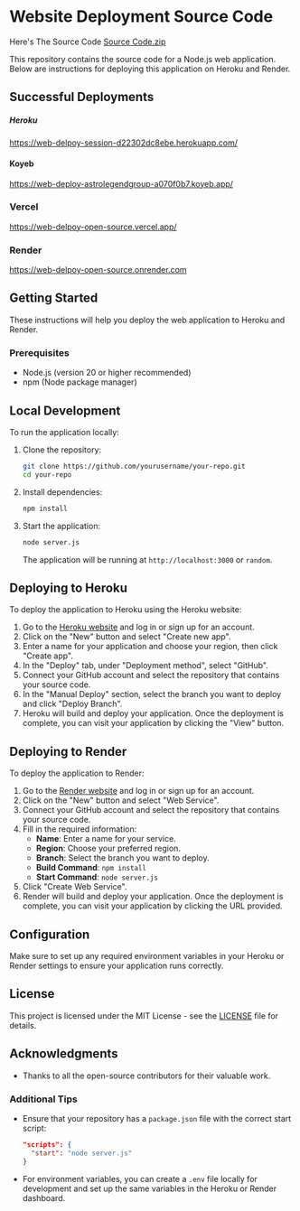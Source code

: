 # Website Deployment Source Code

Here's The Source Code [Source Code.zip](https://github.com/user-attachments/files/15516945/Source.Code.zip)


This repository contains the source code for a Node.js web application. Below are instructions for deploying this application on Heroku and Render.



## Successful Deployments

##### Heroku
https://web-delpoy-session-d22302dc8ebe.herokuapp.com/


#### Koyeb
https://web-deploy-astrolegendgroup-a070f0b7.koyeb.app/

### Vercel
https://web-delpoy-open-source.vercel.app/

### Render
https://web-delpoy-open-source.onrender.com

## Getting Started

These instructions will help you deploy the web application to Heroku and Render.

### Prerequisites

- Node.js (version 20 or higher recommended)
- npm (Node package manager)

## Local Development

To run the application locally:

1. Clone the repository:
   ```bash
   git clone https://github.com/yourusername/your-repo.git
   cd your-repo
   ```

2. Install dependencies:
   ```bash
   npm install
   ```

3. Start the application:
   ```bash
   node server.js
   ```

   The application will be running at `http://localhost:3000` or `random`.

## Deploying to Heroku

To deploy the application to Heroku using the Heroku website:

1. Go to the [Heroku website](https://www.heroku.com) and log in or sign up for an account.
2. Click on the "New" button and select "Create new app".
3. Enter a name for your application and choose your region, then click "Create app".
4. In the "Deploy" tab, under "Deployment method", select "GitHub".
5. Connect your GitHub account and select the repository that contains your source code.
6. In the "Manual Deploy" section, select the branch you want to deploy and click "Deploy Branch".
7. Heroku will build and deploy your application. Once the deployment is complete, you can visit your application by clicking the "View" button.

## Deploying to Render

To deploy the application to Render:

1. Go to the [Render website](https://render.com) and log in or sign up for an account.
2. Click on the "New" button and select "Web Service".
3. Connect your GitHub account and select the repository that contains your source code.
4. Fill in the required information:
   - **Name**: Enter a name for your service.
   - **Region**: Choose your preferred region.
   - **Branch**: Select the branch you want to deploy.
   - **Build Command**: `npm install`
   - **Start Command**: `node server.js`
5. Click "Create Web Service".
6. Render will build and deploy your application. Once the deployment is complete, you can visit your application by clicking the URL provided.

## Configuration

Make sure to set up any required environment variables in your Heroku or Render settings to ensure your application runs correctly.

## License

This project is licensed under the MIT License - see the [LICENSE](LICENSE) file for details.

## Acknowledgments

- Thanks to all the open-source contributors for their valuable work.

### Additional Tips

- Ensure that your repository has a `package.json` file with the correct start script:
  ```json
  "scripts": {
    "start": "node server.js"
  }
  ```

- For environment variables, you can create a `.env` file locally for development and set up the same variables in the Heroku or Render dashboard.
